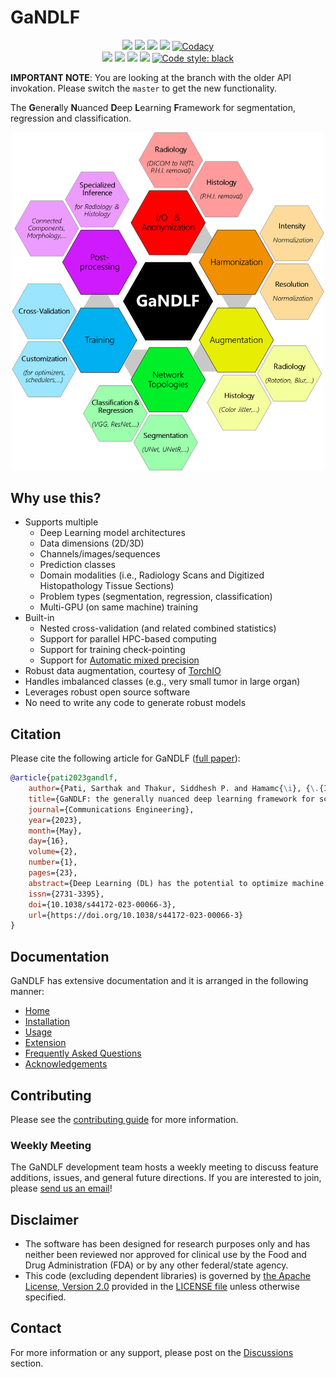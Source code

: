 # GaNDLF

<p align="center">
  <a href="https://github.com/mlcommons/GaNDLF/actions/workflows/python-test.yml" alt="Build Status"><img src="https://github.com/mlcommons/GaNDLF/actions/workflows/python-test.yml/badge.svg" /></a>
  <a href="https://github.com/mlcommons/GaNDLF/actions/workflows/codeql-analysis.yml" alt="Code Analysis"><img src="https://github.com/mlcommons/GaNDLF/workflows/CodeQL/badge.svg" /></a>
  <a href="https://hub.docker.com/repository/docker/cbica/gandlf" alt="Docker CI"><img src="https://github.com/mlcommons/GaNDLF/actions/workflows/docker-image.yml/badge.svg" /></a>
  <a href="https://codecov.io/gh/mlcommons/GaNDLF" alt="Code Coverage"><img src="https://codecov.io/gh/mlcommons/GaNDLF/branch/master/graph/badge.svg?token=4I54XEI3WE" /></a>
  <a href="https://app.codacy.com/gh/mlcommons/GaNDLF?utm_source=github.com&utm_medium=referral&utm_content=mlcommons/GaNDLF&utm_campaign=Badge_Grade_Settings"><img alt="Codacy" src="https://api.codacy.com/project/badge/Grade/b2cf27ddce1b4907abb47a82931dcbca"></a><br>
  <a href="https://pypi.org/project/GANDLF/" alt="Install"><img src="https://img.shields.io/pypi/v/gandlf?color=blue" /></a>
  <a href="https://anaconda.org/conda-forge/gandlf" alt="Install"><img src="https://img.shields.io/conda/vn/conda-forge/gandlf?color=green" /></a>
  <a href="https://github.com/mlcommons/GaNDLF/discussions" alt="Issues"><img src="https://img.shields.io/badge/Support-Discussion-blue?color=red" /></a>
  <a href="https://doi.org/10.1038/s44172-023-00066-3" alt="Citation"><img src="https://img.shields.io/badge/Cite-citation-lightblue" /></a>
  <a href="https://github.com/psf/black"><img alt="Code style: black" src="https://img.shields.io/badge/Code%20Style-black-000000.svg"></a>
</p>

**IMPORTANT NOTE**: You are looking at the branch with the older API invokation. Please switch the `master` to get the new functionality.

The **G**ener**a**lly **N**uanced **D**eep **L**earning **F**ramework for segmentation, regression and classification.

<p align="center">
    <img width="500" src="./docs/images/all_options_3.png" alt="GaNDLF all options">
</p>

## Why use this?

- Supports multiple
  - Deep Learning model architectures
  - Data dimensions (2D/3D)
  - Channels/images/sequences 
  - Prediction classes
  - Domain modalities (i.e., Radiology Scans and Digitized Histopathology Tissue Sections)
  - Problem types (segmentation, regression, classification)
  - Multi-GPU (on same machine) training
- Built-in 
  - Nested cross-validation (and related combined statistics)
  - Support for parallel HPC-based computing
  - Support for training check-pointing
  - Support for [Automatic mixed precision](https://pytorch.org/blog/accelerating-training-on-nvidia-gpus-with-pytorch-automatic-mixed-precision/)
- Robust data augmentation, courtesy of [TorchIO](https://github.com/fepegar/torchio/)  
- Handles imbalanced classes (e.g., very small tumor in large organ)
- Leverages robust open source software
- No need to write any code to generate robust models

## Citation

Please cite the following article for GaNDLF ([full paper](https://www.nature.com/articles/s44172-023-00066-3)):

```bib
@article{pati2023gandlf,
    author={Pati, Sarthak and Thakur, Siddhesh P. and Hamamc{\i}, {\.{I}}brahim Ethem and Baid, Ujjwal and Baheti, Bhakti and Bhalerao, Megh and G{\"u}ley, Orhun and Mouchtaris, Sofia and Lang, David and Thermos, Spyridon and Gotkowski, Karol and Gonz{\'a}lez, Camila and Grenko, Caleb and Getka, Alexander and Edwards, Brandon and Sheller, Micah and Wu, Junwen and Karkada, Deepthi and Panchumarthy, Ravi and Ahluwalia, Vinayak and Zou, Chunrui and Bashyam, Vishnu and Li, Yuemeng and Haghighi, Babak and Chitalia, Rhea and Abousamra, Shahira and Kurc, Tahsin M. and Gastounioti, Aimilia and Er, Sezgin and Bergman, Mark and Saltz, Joel H. and Fan, Yong and Shah, Prashant and Mukhopadhyay, Anirban and Tsaftaris, Sotirios A. and Menze, Bjoern and Davatzikos, Christos and Kontos, Despina and Karargyris, Alexandros and Umeton, Renato and Mattson, Peter and Bakas, Spyridon},
    title={GaNDLF: the generally nuanced deep learning framework for scalable end-to-end clinical workflows},
    journal={Communications Engineering},
    year={2023},
    month={May},
    day={16},
    volume={2},
    number={1},
    pages={23},
    abstract={Deep Learning (DL) has the potential to optimize machine learning in both the scientific and clinical communities. However, greater expertise is required to develop DL algorithms, and the variability of implementations hinders their reproducibility, translation, and deployment. Here we present the community-driven Generally Nuanced Deep Learning Framework (GaNDLF), with the goal of lowering these barriers. GaNDLF makes the mechanism of DL development, training, and inference more stable, reproducible, interpretable, and scalable, without requiring an extensive technical background. GaNDLF aims to provide an end-to-end solution for all DL-related tasks in computational precision medicine. We demonstrate the ability of GaNDLF to analyze both radiology and histology images, with built-in support for k-fold cross-validation, data augmentation, multiple modalities and output classes. Our quantitative performance evaluation on numerous use cases, anatomies, and computational tasks supports GaNDLF as a robust application framework for deployment in clinical workflows.},
    issn={2731-3395},
    doi={10.1038/s44172-023-00066-3},
    url={https://doi.org/10.1038/s44172-023-00066-3}
}
```

## Documentation

GaNDLF has extensive documentation and it is arranged in the following manner:

- [Home](https://mlcommons.github.io/GaNDLF/)
- [Installation](https://mlcommons.github.io/GaNDLF/setup)
- [Usage](https://mlcommons.github.io/GaNDLF/usage)
- [Extension](https://mlcommons.github.io/GaNDLF/extending)
- [Frequently Asked Questions](https://mlcommons.github.io/GaNDLF/faq)
- [Acknowledgements](https://mlcommons.github.io/GaNDLF/acknowledgements)

## Contributing

Please see the [contributing guide](./CONTRIBUTING.md) for more information.

### Weekly Meeting

The GaNDLF development team hosts a weekly meeting to discuss feature additions, issues, and general future directions. If you are interested to join, please <a href="mailto:gandlf@mlcommons.org?subject=Meeting Request">send us an email</a>!

## Disclaimer
- The software has been designed for research purposes only and has neither been reviewed nor approved for clinical use by the Food and Drug Administration (FDA) or by any other federal/state agency.
- This code (excluding dependent libraries) is governed by [the Apache License, Version 2.0](https://www.apache.org/licenses/LICENSE-2.0.txt) provided in the [LICENSE file](./LICENSE) unless otherwise specified.

## Contact
For more information or any support, please post on the [Discussions](https://github.com/mlcommons/GaNDLF/discussions) section.
